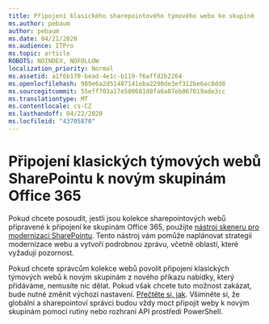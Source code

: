 ```yaml
---
title: Připojení klasického sharepointového týmového webu ke skupině
ms.author: pebaum
author: pebaum
ms.date: 04/21/2020
ms.audience: ITPro
ms.topic: article
ROBOTS: NOINDEX, NOFOLLOW
localization_priority: Normal
ms.assetid: a1f6b170-bead-4e1c-b119-f6affd2b2264
ms.openlocfilehash: 989e6a2d51487141eba2290de3ef312be6ac8dd8
ms.sourcegitcommit: 55eff703a17e500681d8fa6a87eb067019ade3cc
ms.translationtype: MT
ms.contentlocale: cs-CZ
ms.lasthandoff: 04/22/2020
ms.locfileid: "43705870"
---
```

# <a name="connect-classic-sharepoint-team-sites-to-new-office-365-groups"></a>Připojení klasických týmových webů SharePointu k novým skupinám Office 365

Pokud chcete posoudit, jestli jsou kolekce sharepointových webů připravené k připojení ke skupinám Office 365, použijte [nástroj skeneru pro modernizaci SharePointu](https://go.microsoft.com/fwlink/?linkid=873066). Tento nástroj vám pomůže naplánovat strategii modernizace webu a vytvoří podrobnou zprávu, včetně oblastí, které vyžadují pozornost.
  
Pokud chcete správcům kolekce webů povolit připojení klasických týmových webů k novým skupinám z nového příkazu nabídky, který přidáváme, nemusíte nic dělat. Pokud však chcete tuto možnost zakázat, bude nutné změnit výchozí nastavení. [Přečtěte si, jak](https://go.microsoft.com/fwlink/?linkid=2004316). Všimněte si, že globální a sharepointoví správci budou vždy moct připojit weby k novým skupinám pomocí rutiny nebo rozhraní API prostředí PowerShell.
  

